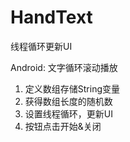 # HandText
线程循环更新UI


Android: 文字循环滚动播放

1. 定义数组存储String变量
2. 获得数组长度的随机数
3. 设置线程循环，更新UI
4. 按钮点击开始&关闭
